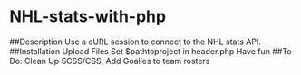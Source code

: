 # NHL-stats-with-php
##Description
Use a cURL session to connect to the NHL stats API.
##Installation
Upload Files
Set $pathtoproject in header.php
Have fun
##To Do:
Clean Up SCSS/CSS, Add Goalies to team rosters
